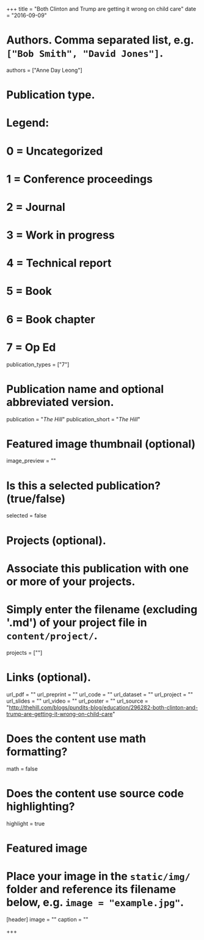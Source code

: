+++
title = "Both Clinton and Trump are getting it wrong on child care"
date = "2016-09-09"

# Authors. Comma separated list, e.g. `["Bob Smith", "David Jones"]`.
authors = ["Anne Day Leong"]

# Publication type.
# Legend:
# 0 = Uncategorized
# 1 = Conference proceedings
# 2 = Journal
# 3 = Work in progress
# 4 = Technical report
# 5 = Book
# 6 = Book chapter
# 7 = Op Ed
publication_types = ["7"]

# Publication name and optional abbreviated version.
publication = "*The Hill*"
publication_short = "*The Hill*"

# Featured image thumbnail (optional)
image_preview = ""

# Is this a selected publication? (true/false)
selected = false

# Projects (optional).
#   Associate this publication with one or more of your projects.
#   Simply enter the filename (excluding '.md') of your project file in `content/project/`.
projects = [""]

# Links (optional).
url_pdf = ""
url_preprint = ""
url_code = ""
url_dataset = ""
url_project = ""
url_slides = ""
url_video = ""
url_poster = ""
url_source = "http://thehill.com/blogs/pundits-blog/education/296282-both-clinton-and-trump-are-getting-it-wrong-on-child-care"

# Does the content use math formatting?
math = false

# Does the content use source code highlighting?
highlight = true

# Featured image
# Place your image in the `static/img/` folder and reference its filename below, e.g. `image = "example.jpg"`.
[header]
image = ""
caption = ""

+++
